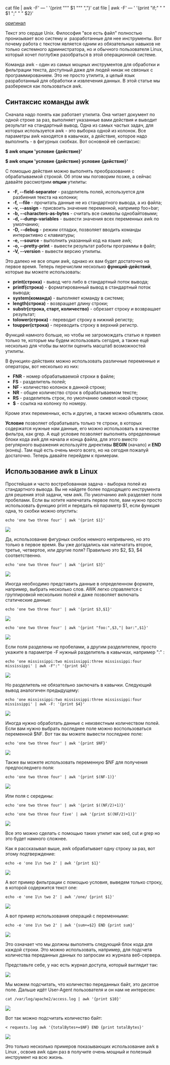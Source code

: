 cat file | awk  -F' — '  '{print "\"" $1 "\"" ","}'
cat file | awk  -F' — '  '{print "if;" "    " $1 ";" "    " $2}'

[оригинал](https://losst.pro/ispolzovanie-awk-v-linux?ysclid=lrhtjaydfb138828597)

Текст это сердце Unix. Философия "все есть файл" полностью пронизывает всю систему и  разработанные для нее инструменты. Вот почему работа с текстом является одним из обязательных навыков не только системного администратора, но и обычного пользователя Linux, который хочет поглубже разобраться в этой операционной системе.

Команда awk - один из самых мощных инструментов для обработки и фильтрации текста, доступный даже для людей никак не связных с программированием. Это не просто утилита, а целый язык разработанный для обработки и извлечения данных. В этой статье мы разберемся как пользоваться awk.  

## Синтаксис команды awk

Сначала надо понять как работает утилита. Она читает документ по одной строке за раз, выполняет указанные вами действия и выводит результат на стандартный вывод. Одна из самых частых задач, для которых используется awk - это выборка одной из колонок. Все параметры awk находятся в кавычках, а действие, которое надо выполнить - в фигурных скобках. Вот основной её синтаксис:

**$ awk опции 'условие {действие}'**

**$ awk опции 'условие {действие} условие {действие}'**

С помощью действия можно выполнять преобразования с обрабатываемой строкой. Об этом мы поговорим позже, а сейчас давайте рассмотрим **опции** утилиты:

- **-F, --field-separator** - разделитель полей, используется для разбиения текста на колонки;
- **-f, --file** - прочитать данные не из стандартного вывода, а из файла;
- **-v, --assign** - присвоить значение переменной, например foo=bar;
- **-b, --characters-as-bytes** - считать все символы однобайтовыми;
- **-d, --dump-variables** - вывести значения всех переменных awk по умолчанию;
- **-D, --debug** - режим отладки, позволяет вводить команды интерактивно с клавиатуры;
- **-e, --source** - выполнить указанный код на языке awk;
- **-o, --pretty-print** - вывести результат работы программы в файл;
- **-V, --version** - вывести версию утилиты.

Это далеко не все опции awk, однако их вам будет достаточно на первое время. Теперь перечислим несколько **функций-действий**, которые вы можете использовать:

- **print(строка)** - вывод чего либо в стандартный поток вывода;
- **printf(строка)** - форматированный вывод в стандартный поток вывода;
- **system(команда)** - выполняет команду в системе;
- **length(строка)** - возвращает длину строки;
- **substr(строка, старт, количество)** - обрезает строку и возвращает результат;
- **tolower(строка)** - переводит строку в нижний регистр;
- **toupper(строка)** - переводить строку в верхний регистр.

Функций намного больше, но чтобы не загромождать статью я привел только те, которые мы будем использовать сегодня, а также ещё несколько для чтобы вы могли оценить масштаб возможностей утилиты.

В функциях-действиях можно использовать различные переменные и операторы, вот несколько из них:

- **FNR** - номер обрабатываемой строки в файле;
- **FS** - разделитель полей;
- **NF** - количество колонок в данной строке;
- **NR** - общее количество строк в обрабатываемом тексте;
- **RS** - разделитель строк, по умолчанию символ новой строки;
- **$** - ссылка на колонку по номеру.

Кроме этих переменных, есть и другие, а также можно объявлять свои.

**Условие** позволяет обрабатывать только те строки, в которых содержатся нужные нам данные, его можно использовать в качестве фильтра, как grep. А ещё условие позволяет выполнять определенные блоки кода awk для начала и конца файла, для этого вместо регулярного выражения используйте директивы **BEGIN** (начало) и **END** (конец). Там ещё есть очень много всего, но на сегодня пожалуй достаточно. Теперь давайте перейдем к примерам.

## Использование awk в Linux

Простейшая и часто востребованная задача - выборка полей из стандартного вывода. Вы не найдете более подходящего инструмента для решения этой задачи, чем awk. По умолчанию awk разделяет поля пробелами. Если вы хотите напечатать первое поле, вам нужно просто использовать функцию print и передать ей параметр $1, если функция одна, то скобки можно опустить:

`echo 'one two three four' | awk '{print $1}'`

[![](https://losst.pro/wp-content/uploads/2015/06/Snimok-ekrana-ot-2020-04-20-18-35-20-1024x576.png)](https://losst.pro/wp-content/uploads/2015/06/Snimok-ekrana-ot-2020-04-20-18-35-20.png)

Да, использование фигурных скобок немного непривычно, но это только в первое время. Вы уже догадались как напечатать второе, третье, четвертое, или другие поля? Правильно это $2, $3, $4 соответственно.

`echo 'one two three four' | awk '{print $3}'`

[![](https://losst.pro/wp-content/uploads/2015/06/Snimok-ekrana-ot-2020-04-20-18-37-47-1024x576.png)](https://losst.pro/wp-content/uploads/2015/06/Snimok-ekrana-ot-2020-04-20-18-37-47.png)

Иногда необходимо представить данные в определенном формате, например, выбрать несколько слов. AWK легко справляется с группировкой нескольких полей и даже позволяет включать статические данные:

`echo 'one two three four' | awk '{print $3,$1}'`

[![](https://losst.pro/wp-content/uploads/2015/06/Snimok-ekrana-ot-2020-04-20-18-38-58-1024x576.png)](https://losst.pro/wp-content/uploads/2015/06/Snimok-ekrana-ot-2020-04-20-18-38-58.png)

`echo 'one two three four' | awk '{print "foo:",$3,"| bar:",$1}'   `

[![](https://losst.pro/wp-content/uploads/2015/06/Snimok-ekrana-ot-2020-04-20-18-39-24-1024x576.png)](https://losst.pro/wp-content/uploads/2015/06/Snimok-ekrana-ot-2020-04-20-18-39-24.png)

Если поля разделены не пробелами, а другим разделителем, просто укажите в параметре -F нужный разделитель в кавычках, например ":" :

`echo 'one mississippi:two mississippi:three mississippi:four mississippi' | awk -F":" '{print $4}'   `

[![](https://losst.pro/wp-content/uploads/2015/06/Snimok-ekrana-ot-2020-04-20-18-39-57-1024x576.png)](https://losst.pro/wp-content/uploads/2015/06/Snimok-ekrana-ot-2020-04-20-18-39-57.png)

Но разделитель не обязательно заключать в кавычки. Следующий вывод аналогичен предыдущему:

`echo 'one mississippi:two mississippi:three mississippi:four mississippi' | awk -F: '{print $4}'   `

[![](https://losst.pro/wp-content/uploads/2015/06/Snimok-ekrana-ot-2020-04-20-18-41-41-1024x576.png)](https://losst.pro/wp-content/uploads/2015/06/Snimok-ekrana-ot-2020-04-20-18-41-41.png)

Иногда нужно обработать данные с неизвестным количеством полей. Если вам нужно выбрать последнее поле можно воспользоваться переменной $NF. Вот так вы можете вывести последнее поле:

`echo 'one two three four' | awk '{print $NF}'   `

[![](https://losst.pro/wp-content/uploads/2015/06/Snimok-ekrana-ot-2020-04-20-18-42-42-1024x576.png)](https://losst.pro/wp-content/uploads/2015/06/Snimok-ekrana-ot-2020-04-20-18-42-42.png)

Также вы можете использовать переменную $NF для получения предпоследнего поля:

`echo 'one two three four' | awk '{print $(NF-1)}'   `

[![](https://losst.pro/wp-content/uploads/2015/06/Snimok-ekrana-ot-2020-04-20-18-43-26-1024x576.png)](https://losst.pro/wp-content/uploads/2015/06/Snimok-ekrana-ot-2020-04-20-18-43-26.png)

Или поля с середины:

`echo 'one two three four' | awk '{print $((NF/2)+1)}'   `

`echo 'one two three four five' | awk '{print $((NF/2)+1)}'   `

[![](https://losst.pro/wp-content/uploads/2015/06/Snimok-ekrana-ot-2020-04-20-18-44-36-1024x576.png)](https://losst.pro/wp-content/uploads/2015/06/Snimok-ekrana-ot-2020-04-20-18-44-36.png)

Все это можно сделать с помощью таких утилит как sed, cut и grep но это будет намного сложнее.

Как я рассказывал выше, awk обрабатывает одну строку за раз, вот этому подтверждение:

`echo -e 'one 1\n two 2' | awk '{print $1}'   `

[![](https://losst.pro/wp-content/uploads/2015/06/Snimok-ekrana-ot-2020-04-20-18-46-07-1024x576.png)](https://losst.pro/wp-content/uploads/2015/06/Snimok-ekrana-ot-2020-04-20-18-46-07.png)

А вот пример фильтрации с помощью условия, выведем только строку, в которой содержится текст one:

`echo -e 'one 1\n two 2' | awk '/one/ {print $1}'`

[![](https://losst.pro/wp-content/uploads/2015/06/Snimok-ekrana-ot-2020-04-20-18-46-46-1024x576.png)](https://losst.pro/wp-content/uploads/2015/06/Snimok-ekrana-ot-2020-04-20-18-46-46.png)

А вот пример использования операций с переменными:

`echo -e 'one 1\n two 2' | awk '{sum+=$2} END {print sum}'`

[![](https://losst.pro/wp-content/uploads/2015/06/Snimok-ekrana-ot-2020-04-20-18-49-48-1024x576.png)](https://losst.pro/wp-content/uploads/2015/06/Snimok-ekrana-ot-2020-04-20-18-49-48.png)

Это означает что мы должны выполнять следующий блок кода для каждой строки. Это можно использовать, например, для подсчета количества переданных данных по запросам из журнала веб-сервера.

Представьте себе, у нас есть журнал доступа, который выглядит так:

[![](https://losst.pro/wp-content/uploads/2015/06/Snimok-ekrana-ot-2020-04-20-18-55-04-1024x576.png)](https://losst.pro/wp-content/uploads/2015/06/Snimok-ekrana-ot-2020-04-20-18-55-04.png)

Мы можем подсчитать, что количество переданных байт, это десятое поле. Дальше идёт User-Agent пользователя и он нам не интересен:

`cat /var/log/apache2/access.log | awk '{print $10}'   `

[![](https://losst.pro/wp-content/uploads/2015/06/Snimok-ekrana-ot-2020-04-20-18-55-26-1024x576.png)](https://losst.pro/wp-content/uploads/2015/06/Snimok-ekrana-ot-2020-04-20-18-55-26.png)

Вот так можно подсчитать количество байт:

`< requests.log awk '{totalBytes+=$NF} END {print totalBytes}'   `

[![](https://losst.pro/wp-content/uploads/2015/06/Snimok-ekrana-ot-2020-04-20-18-58-28-1024x576.png)](https://losst.pro/wp-content/uploads/2015/06/Snimok-ekrana-ot-2020-04-20-18-58-28.png)

Это только несколько примеров показывающих использование awk в Linux , освоив awk один раз в получите очень мощный и полезный инструмент на всю жизнь.
